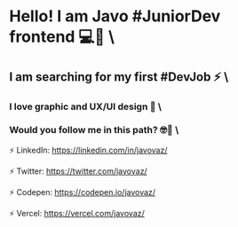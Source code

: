 # Hello! I am Javo #JuniorDev frontend 💻👋 \

## I am searching for my first #DevJob ⚡ \ 

### I love graphic and UX/UI design 💼 \

### Would you follow me in this path? 🤓🎉 \

⚡ LinkedIn: https://linkedin.com/in/javovaz/

⚡ Twitter: https://twitter.com/javovaz/

⚡ Codepen: https://codepen.io/javovaz/

⚡ Vercel: https://vercel.com/javovaz/
